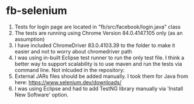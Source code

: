 # fb-selenium

1. Tests for login page are located in "fb/src/facebook/login.java" class
2. The tests are running using Chrome Version 84.0.4147.105 only (as an assumption)
3. I have included ChromeDriver 83.0.4103.39 to the folder to make it easier and not to worry about chromedriver path
4. I was using in-built Eclipse test runner to run the only test file. 
   I think a better way to support scalability is to use maven and run the tests via command line.
Not inlcuded in the repository:
4. External JARs files should be added manually. I took them for Java from here: https://www.selenium.dev/downloads/
5. I was using Eclipse and had to add TestNG library manually via 'Install New Software' option.
